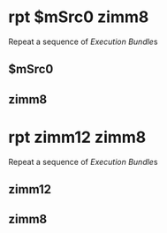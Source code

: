 # rpt $mSrc0 zimm8

Repeat a sequence of *Execution Bundle*s


## $mSrc0

## zimm8

# rpt zimm12 zimm8

Repeat a sequence of *Execution Bundle*s


## zimm12

## zimm8

